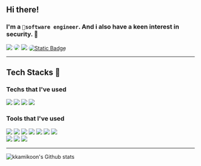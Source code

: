 ## Hi there!
### I'm a `software engineer`. And i also have a keen interest in security. 👋
<a href="mailto:kkamikoon@gmail.com" target="_blank"><img src="https://img.shields.io/badge/-Mail%20%F0%9F%93%AB-orange"/></a>
<a href="https://www.linkedin.com/in/goldstar-dev/" target="_blank"><img src="https://img.shields.io/badge/Linked_In-2c2cf7?style=flat-square&amp;logo=Linkedin&amp;logoColor=white" style="border-radius: 10px;"></a>
<a href="https://www.0x00.kr" target="_blank"><img src="https://img.shields.io/badge/-0x00.kr%20%F0%9F%8E%83-grey"/></a>
<a href="https://brunch.co.kr/@goldstar-book" target="_blank"><img alt="Static Badge" src="https://img.shields.io/badge/brunch-EEEEEE?style=flat-square&logo=data%3Aimage%2Fx-icon%3Bbase64%2CAAABAAEAEBAAAAEAIABoBAAAFgAAACgAAAAQAAAAIAAAAAEAIAAAAAAAAAQAAAAAAAAAAAAAAAAAAAAAAAAAAAAAAAAAACAgIwAhISQBHx8jKR8fIn4fHyLAHx8i3R8fIt0fHyLAHx8ifh8fIykhISQBICAjAAAAAAAAAAAAAAAAACAgIwAgICMKHx8ibB8fItsfHyL9Hx8i%2Fx8fIv8fHyL%2FHx8i%2Fx8fIv0fHyLbHx8ibCAgIwogICMAAAAAACAgIwAgICMKHx8iiyAgI%2FkgICP%2FJCQn%2FyYmKf8mJij%2FJiYo%2FyYmKP8lJSj%2FICAj%2Fx8fIvkfHyKLICAjCiAgIwAcHB4AHx8ibB8fIvkjIyb%2FYWFj%2F0dHSf86Oj3%2FODg6%2Fzk5PP86Oj3%2FNzc6%2FyMjJv8fHyL%2FHx8i%2BR8fImwcHB4AHx8jKh8fItofHyL%2FHR0g%2F2trbf%2BPj5D%2FVVVY%2F01NUP8qKi3%2FHR0g%2Fx8fIv8fHyL%2FHx8i%2Fx8fIv8fHyLaHx8jKh8fIn4fHyL9Hx8i%2Fx8fIv8oKCv%2FjY2O%2F1tbXf9KSkz%2Ff3%2BA%2Fz4%2BQf8dHSD%2FHx8i%2Fx8fIv8fHyL%2FHx8i%2FR8fIn4fHyK%2FHx8i%2Fx8fIv8fHyL%2FHBwf%2F0pKTf%2Bmpqf%2FPj5B%2F0lJTP%2BYmJn%2FKSks%2Fx4eIf8fHyL%2FHx8i%2Fx8fIv8fHyK%2FHx8i3R8fIv8fHyL%2FHx8i%2Fx8fIv8fHyL%2FfX1%2F%2F4SEhf9cXF7%2Fn5%2Bg%2FzQ0N%2F8eHiH%2FHx8i%2Fx8fIv8fHyL%2FHx8i3R8fIt0fHyL%2FHx8i%2Fx8fIv8fHyL%2FHR0g%2Fzo6PP%2Bjo6T%2FU1NV%2Fzc3Ov8gICP%2FHx8i%2Fx8fIv8fHyL%2FHx8i%2Fx8fIt0fHyK%2FHx8i%2Fx8fIv8fHyL%2FHx8i%2Fx8fIv8dHSD%2FcHBy%2F5aWl%2F8qKi3%2FHR0h%2Fx8fIv8fHyL%2FHx8i%2Fx8fIv8fHyK%2FHx8ifh8fIv0fHyL%2FHx8i%2Fx8fIv8fHyL%2FHh4h%2FykpLP%2BVlZb%2Fbm5v%2FyMjJv8eHiH%2FHx8i%2Fx8fIv8fHyL9Hx8ifh8fIyofHyLaHx8i%2Fx8fIv8fHyL%2FHx8i%2Fx8fIv8dHSD%2FRkZI%2F56en%2F9oaGr%2FHx8i%2Fx8fIv8fHyL%2FHx8i2h8fIyocHB4AHx8ibB8fIvkfHyL%2FHx8i%2Fx8fIv8fHyL%2FHx8i%2Fx4eIf9WVlj%2FmJia%2Fy4uMf8eHiH%2FHx8i%2BR8fImwcHB4AICAjACAgIwofHyKLHx8i%2BR8fIv8fHyL%2FHx8i%2Fx8fIv8fHyL%2FHx8i%2FzAwM%2F8jIyb%2FHx8i%2BR8fIosgICMKICAjAAAAAAAgICMAICAjCh8fImwfHyLbHx8i%2FR8fIv8fHyL%2FHx8i%2Fx8fIv8eHiH9Hx8i2x8fImwgICMKICAjAAAAAAAAAAAAAAAAACAgIwAhISQBHx8jKR8fIn4fHyLAHx8i3R8fIt0fHyLAHx8ifh8fIykhISQBICAjAAAAAAAAAAAA4AcAAMADAACAAQAAgAEAAAAAAAAAAAAAAAAAAAAAAAAAAAAAAAAAAAAAAAAAAAAAgAEAAIABAADAAwAA4AcAAA%3D%3D&logoColor=white" style="border-radius: 10px;"></a>

--- 
## Tech Stacks 💪

### Techs that I've used

<p>
<img src="https://img.shields.io/badge/Django-092E20?style=flat-square&logo=Django&logoColor=white"/>
<img src="https://img.shields.io/badge/Flask-000000?style=flat-square&logo=Flask&logoColor=white"/>
<img src="https://img.shields.io/badge/Bootstrap-7952B3?style=flat-square&logo=Bootstrap&logoColor=white"/>
<img src="https://img.shields.io/badge/Javascript-F7DF1E?style=flat-square&logo=Javascript&logoColor=black"/>
</p>

### Tools that I've used

<p>
<img src="https://img.shields.io/badge/Apache-D22128?style=flat-square&logo=Apache&logoColor=white"/>
<img src="https://img.shields.io/badge/Nginx-009639?style=flat-square&logo=Nginx&logoColor=white"/>
<img src="https://img.shields.io/badge/AWS-232F3E?style=flat-square&logo=AmazonAWS&logoColor=white"/>
<img src="https://img.shields.io/badge/Docker-2496ED?style=flat-square&logo=Docker&logoColor=black"/>
<img src="https://img.shields.io/badge/Firebase-FFCA28?style=flat-square&logo=Firebase&logoColor=black"/>
<img src="https://img.shields.io/badge/Gitlab-FCA121?style=flat-square&logo=Gitlab&logoColor=black"/>
<img src="https://img.shields.io/badge/Git-F05032?style=flat-square&logo=Git&logoColor=black"/>
<br>
<img src="https://img.shields.io/badge/Visual Studio Code-007ACC?style=flat-square&logo=VisualStudioCode&logoColor=black"/>
<img src="https://img.shields.io/badge/PyCharm-000000?style=flat-square&logo=PyCharm&logoColor=white"/>
<img src="https://img.shields.io/badge/VMware-607078?style=flat-square&logo=VMware&logoColor=black"/>
</p>

---
![kkamikoon's Github stats](https://github-readme-stats.vercel.app/api?username=kkamikoon&show_icons=true&theme=great-gatsby&hide=contribs,issues&bg_color=0d1117&title_color=c9d1d9)

<!--
**kkamikoon/kkamikoon** is a ✨ _special_ ✨ repository because its `README.md` (this file) appears on your GitHub profile.

Here are some ideas to get you started:

- 🔭 I’m currently working on ...
- 🌱 I’m currently learning ...
- 👯 I’m looking to collaborate on ...
- 🤔 I’m looking for help with ...
- 💬 Ask me about ...
- 📫 How to reach me: ...
- 😄 Pronouns: ...
- ⚡ Fun fact: ...
-->
